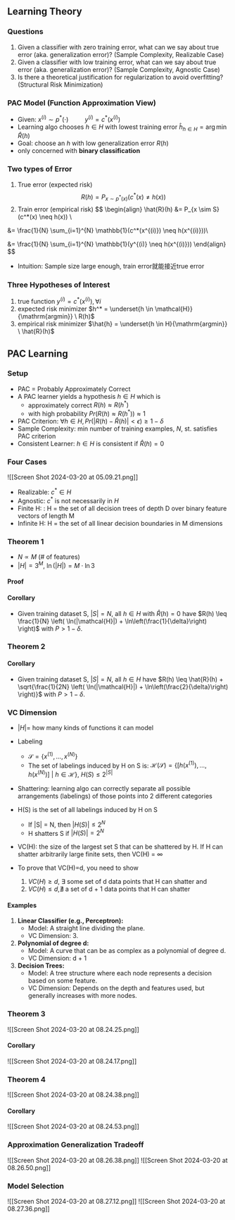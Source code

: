 ## Learning Theory

### Questions
1. Given a classifier with zero training error, what can we say about true error (aka. generalization error)? (Sample Complexity, Realizable Case) 
2. Given a classifier with low training error, what can we say about true error (aka. generalization error)? (Sample Complexity, Agnostic Case) 
3. Is there a theoretical justification for regularization to avoid overfitting? (Structural Risk Minimization)

### PAC Model (Function Approximation View)
- Given: $x^{(i)} \sim p^*(\cdot) \quad$ $\quad y^{(i)} = c^*(x^{(i)})$
- Learning algo chooses $h\in H$ with lowest training error $\hat{h}_{h \in H}=\arg \min \hat{R}(h)$
- Goal: choose an $h$ with low generalization error $R(h)$
- only concerned with **binary classification**

### Two types of Error
1. True error (expected risk)
$$
R(h) = P_{x \sim p^*(x)}(c^*(x) \neq h(x))
$$
2. Train error (empirical risk)
$$
\begin{align}
\hat{R}(h) &= P_{x \sim S}(c^*(x) \neq h(x)) \\

&= \frac{1}{N} \sum_{i=1}^{N} \mathbb{1}(c^*(x^{(i)}) \neq h(x^{(i)}))\\

&= \frac{1}{N} \sum_{i=1}^{N} \mathbb{1}(y^{(i)} \neq h(x^{(i)}))
\end{align}
$$
- Intuition: Sample size large enough, train error就能接近true error

### Three Hypotheses of Interest
1. true function $y^{(i)} = c^*(x^{(i)}), \forall i$
2. expected risk minimizer $h^* = \underset{h \in \mathcal{H}}{\mathrm{argmin}} \ R(h)$
3. empirical risk minimizer  $\hat{h} = \underset{h \in H}{\mathrm{argmin}} \ \hat{R}(h)$ 

## PAC Learning
### Setup

- PAC = Probably Approximately Correct
- A PAC learner yields a hypothesis $h \in H$ which is 
	- approximately correct $R(h) \approx R(h^*)$ 
	- with high probability $Pr(R(h) \approx R(h^*))\approx 1$
- PAC Criterion: $\forall h \in H, Pr(|R(h)-\hat{R}(h)|<\epsilon)\geq 1-\delta$ 
- Sample Complexity: min number of training examples, $N$, st. satisfies PAC criterion
- Consistent Learner: $h \in H$ is consistent if $\hat{R}(h)=0$

### Four Cases

![[Screen Shot 2024-03-20 at 05.09.21.png]]

- Realizable: $c^* \in H$
- Agnostic: $c^*$ is not necessarily in $H$ 
- Finite H: : H = the set of all decision trees of depth D over binary feature vectors of length M
- Infinite H: H = the set of all linear decision boundaries in M dimensions
### Theorem 1

- $N \propto M$ (# of features) 
- $|H|=3^M$, $\ln(|H|)=M\cdot \ln 3$  

#### Proof

#### Corollary
- Given training dataset S, $|S|=N$, all $h\in H$ with $\hat{R}(h)=0$ have $R(h) \leq \frac{1}{N} \left( \ln(|\mathcal{H}|) + \ln\left(\frac{1}{\delta}\right) \right)$ with $P>1-\delta$. 

### Theorem 2
#### Corollary
- Given training dataset S, $|S|=N$, all $h\in H$ have $R(h) \leq \hat{R}(h) + \sqrt{\frac{1}{2N} \left( \ln(|\mathcal{H}|) + \ln\left(\frac{2}{\delta}\right) \right)}$ with $P>1-\delta$. 

### VC Dimension

- $|H|=$ how many kinds of functions it can model
- Labeling
	- $\mathcal{S} = \{x^{(1)}, \ldots, x^{(N)}\}$
	- The set of labelings induced by H on S is: $\mathcal{H}(\mathcal{S}) = \{ [h(x^{(1)}), \ldots, h(x^{(N)})] \ | \ h \in \mathcal{H} \}$, $H(S)\leq 2^{|S|}$

- Shattering: learning algo can correctly separate all possible arrangements (labelings) of those points into 2 different categories
- H(S) is the set of all labelings induced by H on S
	- If |S| = N, then $|H(S)|\leq 2^N$ 
	- H shatters S if $|H(S)|= 2^N$ 

- VC(H): the size of the largest set S that can be shattered by H. If H can shatter arbitrarily large finite sets, then VC(H) = $\infty$  
- To prove that VC(H)=d, you need to show 
	1. $VC(H)\geq d$, ∃ some set of d data points that H can shatter and 
	2. $VC(H)\leq d$,∄ a set of d + 1 data points that H can shatter

#### Examples

1. **Linear Classifier (e.g., Perceptron):**
    - Model: A straight line dividing the plane.
    - VC Dimension: 3.
2. **Polynomial of degree d:**
    - Model: A curve that can be as complex as a polynomial of degree d.
    - VC Dimension: d + 1
3. **Decision Trees:**
    - Model: A tree structure where each node represents a decision based on some feature.
    - VC Dimension: Depends on the depth and features used, but generally increases with more nodes.

### Theorem 3
![[Screen Shot 2024-03-20 at 08.24.25.png]]
#### Corollary
![[Screen Shot 2024-03-20 at 08.24.17.png]]

### Theorem 4
![[Screen Shot 2024-03-20 at 08.24.38.png]]

#### Corollary
![[Screen Shot 2024-03-20 at 08.24.53.png]]

### Approximation Generalization Tradeoff
![[Screen Shot 2024-03-20 at 08.26.38.png]]
![[Screen Shot 2024-03-20 at 08.26.50.png]]

### Model Selection
![[Screen Shot 2024-03-20 at 08.27.12.png]]
![[Screen Shot 2024-03-20 at 08.27.36.png]]





